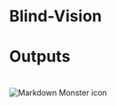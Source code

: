 # Blind-Vision
# Outputs<h1> 
<img src="E:\1STUDY\7th sem\TARP\blind-vision\ss\architecture.jpg"
     alt="Markdown Monster icon"
     style="float: left; margin-right: 10px;" />
